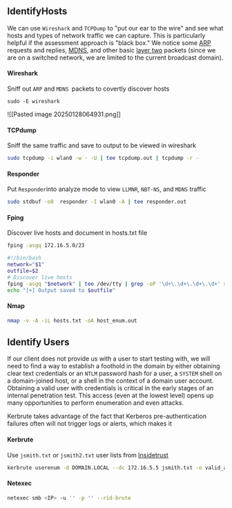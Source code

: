 ## IdentifyHosts
We can use `Wireshark` and `TCPDump` to "put our ear to the wire" and see what hosts and types of network traffic we can capture. This is particularly helpful if the assessment approach is "black box." We notice some [ARP](https://en.wikipedia.org/wiki/Address_Resolution_Protocol) requests and replies, [MDNS](https://en.wikipedia.org/wiki/Multicast_DNS), and other basic [layer two](https://www.juniper.net/documentation/us/en/software/junos/multicast-l2/topics/topic-map/layer-2-understanding.html) packets (since we are on a switched network, we are limited to the current broadcast domain).
#### Wireshark
Sniff out `ARP` and `MDNS `packets to covertly discover hosts
```shell
sudo -E wireshark
```
![[Pasted image 20250128064931.png]]
#### TCPdump
Sniff the same traffic and save to output to be viewed in wireshark
```bash
sudo tcpdump -i wlan0 -w - -U | tee tcpdump.out | tcpdump -r -
```
#### Responder
Put `Responder`into analyze mode to view `LLMNR`, `NBT-NS`, and `MDNS` traffic
```bash
sudo stdbuf -o0  responder -I wlan0 -A | tee responder.out
```
#### Fping
Discover live hosts and document in hosts.txt file
```bash
fping -asgq 172.16.5.0/23
```

```bash
#!/bin/bash
network="$1"
outfile=$2
# Discover live hosts
fping -asgq "$network" | tee /dev/tty | grep -oP '\d+\.\d+\.\d+\.\d+' > $outfile
echo "[+] Output saved to $outfile"
```
#### Nmap
```bash
nmap -v -A -iL hosts.txt -oA host_enum.out
```

## Identify Users
If our client does not provide us with a user to start testing with, we will need to find a way to establish a foothold in the domain by either obtaining clear text credentials or an `NTLM` password hash for a user, a `SYSTEM` shell on a domain-joined host, or a shell in the context of a domain user account. Obtaining a valid user with credentials is critical in the early stages of an internal penetration test. This access (even at the lowest level) opens up many opportunities to perform enumeration and even attacks.

Kerbrute takes advantage of the fact that Kerberos pre-authentication failures often will not trigger logs or alerts, which makes it
#### Kerbrute
Use `jsmith.txt` or `jsmith2.txt` user lists from [Insidetrust](https://github.com/insidetrust/statistically-likely-usernames)
```bash
kerbrute userenum -d DOMAIN.LOCAL --dc 172.16.5.5 jsmith.txt -o valid_ad_users
```
#### Netexec
```bash
netexec smb <IP> -u '' -p '' --rid-brute
```